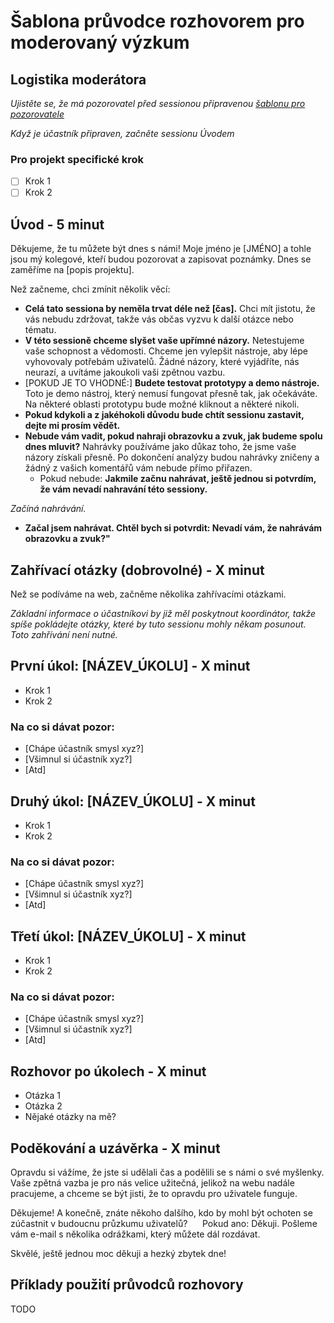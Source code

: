 # Šablona průvodce rozhovorem pro moderovaný výzkum

## Logistika moderátora

*Ujistěte se, že má pozorovatel před sessionou připravenou [šablonu pro pozorovatele](pozorovatel-test-sablona.docx)*

*Když je účastník připraven, začněte sessionu Úvodem*

### Pro projekt specifické krok

- [ ] Krok 1
- [ ] Krok 2

## Úvod - 5 minut

Děkujeme, že tu můžete být dnes s námi! Moje jméno je [JMÉNO] a tohle jsou mý kolegové, kteří budou pozorovat a zapisovat poznámky. Dnes se zaměříme na [popis projektu]. 

Než začneme, chci zmínit několik věcí:

- **Celá tato sessiona by neměla trvat déle než [čas].** Chci mít jistotu, že vás nebudu zdržovat, takže vás občas vyzvu k další otázce nebo tématu.
- **V této sessioně chceme slyšet vaše upřímné názory.** Netestujeme vaše schopnost a vědomosti. Chceme jen vylepšit nástroje, aby lépe vyhovovaly potřebám uživatelů. Žádné názory, které vyjádříte, nás neurazí, a uvítáme jakoukoli vaši zpětnou vazbu.
- [POKUD JE TO VHODNÉ:] **Budete testovat prototypy a demo nástroje.** Toto je demo nástroj, který nemusí fungovat přesně tak, jak očekáváte. Na některé oblasti prototypu bude možné kliknout a některé nikoli.
- **Pokud kdykoli a z jakéhokoli důvodu bude chtít sessionu zastavit, dejte mi prosím vědět.** 
- **Nebude vám vadit, pokud nahraji obrazovku a zvuk, jak budeme spolu dnes mluvit?** Nahrávky používáme jako důkaz toho, že jsme vaše názory získali přesně. Po dokončení analýzy budou nahrávky zničeny a žádný z vašich komentářů vám nebude přímo přiřazen.
    - Pokud nebude: **Jakmile začnu nahrávat, ještě jednou si potvrdím, že vám nevadí nahravání této sessiony.** 

*Začíná nahrávání.*

- **Začal jsem nahrávat. Chtěl bych si potvrdit: Nevadí vám, že nahrávám obrazovku a zvuk?"**

## Zahřívací otázky (dobrovolné) - X minut

Než se podíváme na web, začněme několika zahřívacími otázkami.

*Základní informace o účastníkovi by již měl poskytnout koordinátor, takže spíše pokládejte otázky, které by tuto sessionu mohly někam posunout. Toto zahřívání není nutné.*

## První úkol: [NÁZEV_ÚKOLU] - X minut

- Krok 1
- Krok 2

### Na co si dávat pozor:

- [Chápe účastník smysl xyz?]
- [Všimnul si účastník xyz?]
- [Atd]

## Druhý úkol: [NÁZEV_ÚKOLU] - X minut

- Krok 1
- Krok 2

### Na co si dávat pozor:

- [Chápe účastník smysl xyz?]
- [Všimnul si účastník xyz?]
- [Atd]

## Třetí úkol: [NÁZEV_ÚKOLU] - X minut

- Krok 1
- Krok 2

### Na co si dávat pozor:

- [Chápe účastník smysl xyz?]
- [Všimnul si účastník xyz?]
- [Atd]

## Rozhovor po úkolech - X minut

- Otázka 1
- Otázka 2
- Nějaké otázky na mě? 

## Poděkování a uzávěrka - X minut

Opravdu si vážíme, že jste si udělali čas a podělili se s námi o své myšlenky. Vaše zpětná vazba je pro nás velice užitečná, jelikož na webu nadále pracujeme, a chceme se být jisti, že to opravdu pro uživatele funguje.

Děkujeme! A konečně, znáte někoho dalšího, kdo by mohl být ochoten se zúčastnit v budoucnu průzkumu uživatelů?
     Pokud ano: Děkuji. Pošleme vám e-mail s několika odrážkami, který můžete dál rozdávat.

Skvělé, ještě jednou moc děkuji a hezký zbytek dne!

## Příklady použití průvodců rozhovory

TODO
